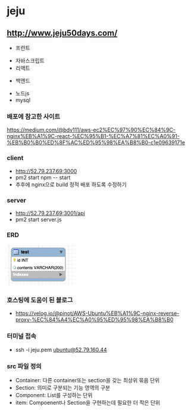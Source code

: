 # jeju
## http://www.jeju50days.com/

* 프런트
- 자바스크립트
- 리액트

* 백엔드
- 노드js
- mysql

### 배포에 참고한 사이트
https://medium.com/@bdv111/aws-ec2%EC%97%90%EC%84%9C-nginx%EB%A1%9C-react-%EC%95%B1-%EC%A7%81%EC%A0%91-%EB%B0%B0%ED%8F%AC%ED%95%98%EA%B8%B0-c1e09639171e

### client
* http://52.79.237.69:3000
* pm2 start npm -- start
* 추후에 nginx으로 build 정적 배포 하도록 수정하기

### server
* http://52.79.237.69:3001/api
* pm2 start server.js

### ERD
![erd](./server/erd/ERD.png)

### 호스팅에 도움이 된 블로그
* https://velog.io/@pinot/AWS-Ubuntu%EB%A1%9C-nginx-reverse-proxy-%EC%84%A4%EC%A0%95%ED%95%98%EA%B8%B0

### 터미널 접속
* ssh -i jeju.pem ubuntu@52.79.160.44 

### src 파일 정의
* Container: 다른 container또는 section을 갖는 최상위 묶음 단위
* Section: 의미로 구분되는 기능 영역의 구분
* Component: List를 구성하는 단위
* item: Compoenent나 Section을 구현하는데 필요한 더 작은 단위